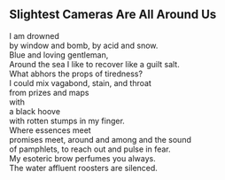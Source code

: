 Slightest Cameras Are All Around Us
-----------------------------------
I am drowned  
by window and bomb, by acid and snow.  
Blue and loving gentleman,  
Around the sea I like to recover like a guilt salt.  
What abhors the props of tiredness?  
I could mix vagabond, stain, and throat  
from prizes and maps  
with  
a black hoove  
with rotten stumps in my finger.  
Where essences meet  
promises meet, around and among and the sound  
of pamphlets, to reach out and pulse in fear.  
My esoteric brow perfumes you always.  
The water affluent roosters are silenced.  

